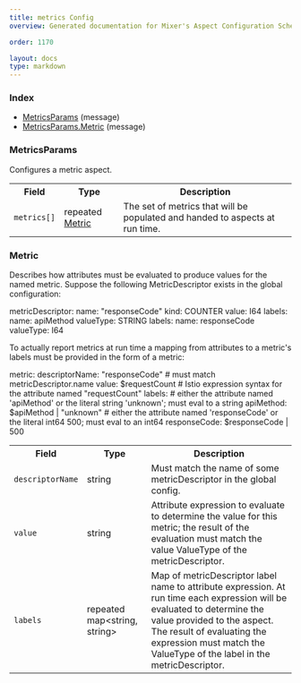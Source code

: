 ```yaml
---
title: metrics Config
overview: Generated documentation for Mixer's Aspect Configuration Schema

order: 1170

layout: docs
type: markdown
---
```



<a name="rpcAspect.configIndex"></a>
### Index

* [MetricsParams](#aspect.config.MetricsParams)
(message)
* [MetricsParams.Metric](#aspect.config.MetricsParams.Metric)
(message)

<a name="aspect.config.MetricsParams"></a>
### MetricsParams
Configures a metric aspect.

<table>
 <tr>
  <th>Field</th>
  <th>Type</th>
  <th>Description</th>
 </tr>
<a name="aspect.config.MetricsParams.metrics"></a>
 <tr>
  <td><code>metrics[]</code></td>
  <td>repeated <a href="#aspect.config.MetricsParams.Metric">Metric</a></td>
  <td>The set of metrics that will be populated and handed to aspects at run time.</td>
 </tr>
</table>

<a name="aspect.config.MetricsParams.Metric"></a>
### Metric
Describes how attributes must be evaluated to produce values for the named metric. Suppose the following
MetricDescriptor exists in the global configuration:

   metricDescriptor:
     name: "responseCode"
     kind: COUNTER
     value: I64
     labels:
       name: apiMethod
       valueType: STRING
     labels:
       name: responseCode
       valueType: I64

To actually report metrics at run time a mapping from attributes to a metric's labels must be provided in
the form of a metric:

   metric:
     descriptorName: "responseCode" # must match metricDescriptor.name
     value: $requestCount        # Istio expression syntax for the attribute named "requestCount"
     labels:
       # either the attribute named 'apiMethod' or the literal string 'unknown'; must eval to a string
       apiMethod: $apiMethod | "unknown"
       # either the attribute named 'responseCode' or the literal int64 500; must eval to an int64
       responseCode: $responseCode | 500

<table>
 <tr>
  <th>Field</th>
  <th>Type</th>
  <th>Description</th>
 </tr>
<a name="aspect.config.MetricsParams.Metric.descriptorName"></a>
 <tr>
  <td><code>descriptorName</code></td>
  <td>string</td>
  <td>Must match the name of some metricDescriptor in the global config.</td>
 </tr>
<a name="aspect.config.MetricsParams.Metric.value"></a>
 <tr>
  <td><code>value</code></td>
  <td>string</td>
  <td>Attribute expression to evaluate to determine the value for this metric; the result of the evaluation must match the value ValueType of the metricDescriptor.</td>
 </tr>
<a name="aspect.config.MetricsParams.Metric.labels"></a>
 <tr>
  <td><code>labels</code></td>
  <td>repeated map&lt;string, string&gt;</td>
  <td>Map of metricDescriptor label name to attribute expression. At run time each expression will be evaluated to determine the value provided to the aspect. The result of evaluating the expression must match the ValueType of the label in the metricDescriptor.</td>
 </tr>
</table>
